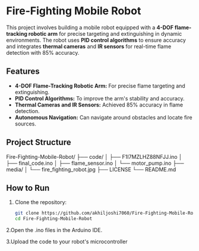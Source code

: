 # Fire-Fighting Mobile Robot

This project involves building a mobile robot equipped with a **4-DOF flame-tracking robotic arm** for precise targeting and extinguishing in dynamic environments. The robot uses **PID control algorithms** to ensure accuracy and integrates **thermal cameras** and **IR sensors** for real-time flame detection with 85% accuracy.

## Features
- **4-DOF Flame-Tracking Robotic Arm:** For precise flame targeting and extinguishing.
- **PID Control Algorithms:** To improve the arm's stability and accuracy.
- **Thermal Cameras and IR Sensors:** Achieved 85% accuracy in flame detection.
- **Autonomous Navigation:** Can navigate around obstacles and locate fire sources.

## Project Structure
Fire-Fighting-Mobile-Robot/ ├── code/ │ ├── F1I7MZLHZ88NFJJ.ino │ ├── final_code.ino │ ├── flame_sensor.ino │ └── motor_pump.ino ├── media/ │ └── fire_fighting_robot.jpg ├── LICENSE └── README.md

## How to Run

1. Clone the repository:
   ```bash
   git clone https://github.com/akhiljoshi7060/Fire-Fighting-Mobile-Robot.git
   cd Fire-Fighting-Mobile-Robot
2.Open the .ino files in the Arduino IDE.

3.Upload the code to your robot's microcontroller
